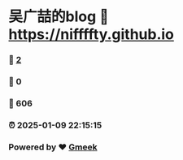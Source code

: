 # 吴广喆的blog :link: https://niffffty.github.io 
### :page_facing_up: [2](https://niffffty.github.io/tag.html) 
### :speech_balloon: 0 
### :hibiscus: 606 
### :alarm_clock: 2025-01-09 22:15:15 
### Powered by :heart: [Gmeek](https://github.com/Meekdai/Gmeek)

